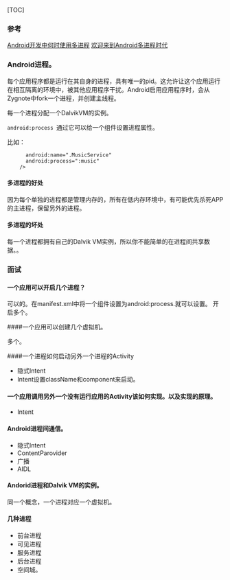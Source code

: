 [TOC]

### 参考

[Android开发中何时使用多进程](https://github.com/android-cn/android-discuss/issues/7)
[欢迎来到Android多进程时代](https://github.com/hehonghui/android-tech-frontier/tree/master/androidweekly/%E6%AC%A2%E8%BF%8E%E6%9D%A5%E5%88%B0Android%E5%A4%9A%E8%BF%9B%E7%A8%8B%E6%97%B6%E4%BB%A3)

### Android进程。

每个应用程序都是运行在其自身的进程，具有唯一的pid。这允许让这个应用运行在相互隔离的环境中，被其他应用程序干扰。Android启用应用程序时，会从Zygnote中fork一个进程，并创建主线程。

每一个进程分配一个DalvikVM的实例。

`android:process `通过它可以给一个组件设置进程属性。

比如：

```<service
      android:name=".MusicService"
      android:process=":music"
    />
```

#### 多进程的好处

因为每个单独的进程都是管理内存的，所有在低内存环境中，有可能优先杀死APP的主进程，保留另外的进程。

#### 多进程的坏处

每一个进程都拥有自己的Dalvik VM实例，所以你不能简单的在进程间共享数据。。

### 面试

#### 一个应用可以开启几个进程？

可以的。在manifest.xml中将一个组件设置为android:process.就可以设置。
开启多个。


####一个应用可以创建几个虚拟机。

多个。

####一个进程如何启动另外一个进程的Activity

* 隐式Intent
* Intent设置className和component来启动。

#### 一个应用调用另外一个没有运行应用的Activity该如何实现。以及实现的原理。

* Intent

#### Android进程间通信。

* 隐式Intent
* ContentParovider
* 广播
* AIDL

#### Andorid进程和Dalvik VM的实例。

同一个概念，一个进程对应一个虚拟机。

#### 几种进程

* 前台进程
* 可见进程
* 服务进程
* 后台进程
* 空间城。







